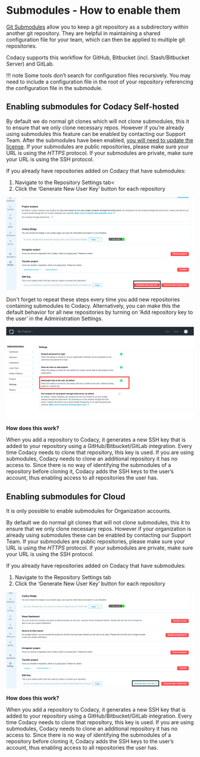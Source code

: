 # Submodules - How to enable them

[Git Submodules](https://git-scm.com/book/en/v2/Git-Tools-Submodules) allow you to keep a git repository as a subdirectory within another git repository. They are helpful in maintaining a shared configuration file for your team, which can then be applied to multiple git repositories.

Codacy supports this workflow for GitHub, Bitbucket (incl. Stash/Bitbucket Server) and GitLab.

!!! note
    Some tools don’t search for configuration files recursively. You may need to include a configuration file in the root of your repository referencing the configuration file in the submodule.

## Enabling submodules for Codacy Self-hosted

By default we do normal git clones which will not clone submodules, this it to ensure that we only clone necessary repos. However if you’re already using submodules this feature can be enabled by contacting our Support Team.
After the submodules have been enabled, [you will need to update the license](/hc/en-us/articles/207280529-Frequently-Asked-Questions-FAQ-#How-to-update-the-license). If your submodules are public repositories, please make sure your URL is using the _HTTPS_ protocol. If your submodules are private, make sure your URL is using the SSH protocol.

If you already have repositories added on Codacy that have submodules:

1.  Navigate to the Repository Settings tab&lt;
2.  Click the ‘Generate New User Key’ button for each repository

![Screenshot_2019-05-16_at_15.28.55.png](../../images/Screenshot_2019-05-16_at_15.28.55.png)

Don't forget to repeat these steps every time you add new repositories containing submodules to Codacy.
Alternatively, you can make this the default behavior for all new repositories by turning on ‘Add repository key to the user’ in the Administration Settings.

![Screenshot_2019-05-16_at_14.24.06.png](../../images/Screenshot_2019-05-16_at_14.24.06.png)

**How does this work?**

When you add a repository to Codacy, it generates a new SSH key that is added to your repository using a GitHub/Bitbucket/GitLab integration. Every time Codacy needs to clone that repository, this key is used. If you are using submodules, Codacy needs to clone an additional repository it has no access to. Since there is no way of identifying the submodules of a repository before cloning it, Codacy adds the SSH keys to the user’s account, thus enabling access to all repositories the user has.

## Enabling submodules for Cloud

It is only possible to enable submodules for Organization accounts.

By default we do normal git clones that will not clone submodules, this it to ensure that we only clone necessary repos. However if your organization is already using submodules these can be enabled by contacting our Support Team.
If your submodules are public repositories, please make sure your URL is using the _HTTPS_ protocol. If your submodules are private, make sure your URL is using the SSH protocol.

If you already have repositories added on Codacy that have submodules:

1.  Navigate to the Repository Settings tab
2.  Click the ‘Generate New User Key’ button for each repository

![Screenshot_2019-05-16_at_15.52.00.png](../../images/Screenshot_2019-05-16_at_15.52.00.png)

**How does this work?**

When you add a repository to Codacy, it generates a new SSH key that is added to your repository using a GitHub/Bitbucket/GitLab integration. Every time Codacy needs to clone that repository, this key is used. If you are using submodules, Codacy needs to clone an additional repository it has no access to. Since there is no way of identifying the submodules of a repository before cloning it, Codacy adds the SSH keys to the user’s account, thus enabling access to all repositories the user has.
